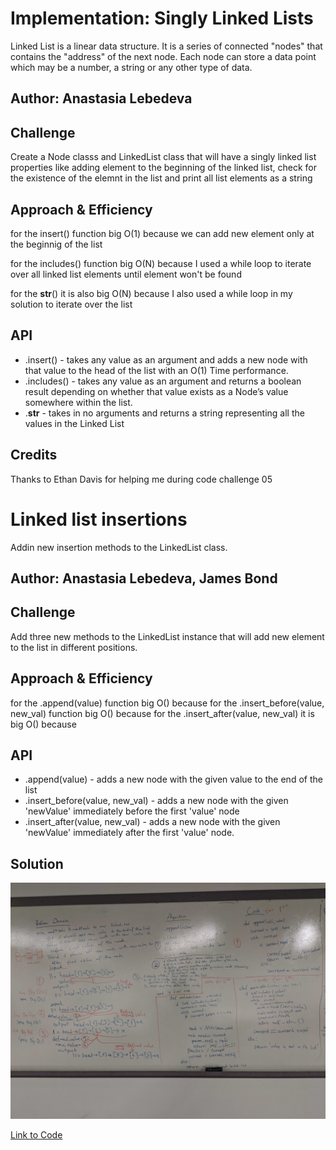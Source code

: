 
# Implementation: Singly Linked Lists
Linked List is a linear data structure.
It is a series of connected "nodes" that contains the "address" of the next node. Each node can store a data point which may be a number, a string or any other type of data.

## Author: Anastasia Lebedeva

## Challenge
Create a Node classs and LinkedList class that will have a singly linked list properties like adding element to the beginning of the linked list, check for the existence of the elemnt in the list and print all list elements as a string

## Approach & Efficiency
for the insert() function big O(1) because we can add new element only at the beginnig of the list

for the includes() function big O(N) because I used a while loop to iterate over all  linked list elements until element won't be found

for the __str__() it is also big O(N) because I also used a while loop in my solution to iterate over the list

## API
* .insert() - takes any value as an argument and adds a new node with that value to the head of the list with an O(1) Time performance.
* .includes() - takes any value as an argument and returns a boolean result depending on whether that value exists as a Node’s value somewhere within the list.
* .__str__ - takes in no arguments and returns a string representing all the values in the Linked List


## Credits
Thanks to Ethan Davis for helping me during code challenge 05


# Linked list insertions

Addin new insertion methods to the LinkedList class.

## Author: Anastasia Lebedeva, James Bond

## Challenge
Add three new methods to the LinkedList instance that will add new element to the list in different positions.

## Approach & Efficiency
for the .append(value) function big O() because
for the .insert_before(value, new_val) function big O() because
for the .insert_after(value, new_val) it is big O() because

## API
* .append(value) - adds a new node with the given value to the end of the list
* .insert_before(value, new_val) - adds a new node with the given 'newValue' immediately before the first 'value' node
* .insert_after(value, new_val) - adds a new node with the given 'newValue' immediately after the first 'value' node.

## Solution
![Whiteboard Solution](https://github.com/nastinsk/python-data-structures-and-algorithms/blob/master/assets/linked-list.jpg)

[Link to Code](https://github.com/nastinsk/python-data-structures-and-algorithms/blob/master/Data-Structures/linked_list/linked_list.py)






